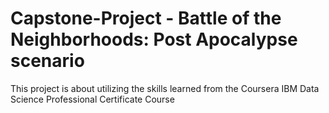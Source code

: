 # Capstone-Project - Battle of the Neighborhoods: Post Apocalypse scenario
This project is about utilizing the skills  learned from the Coursera IBM Data Science Professional Certificate Course
